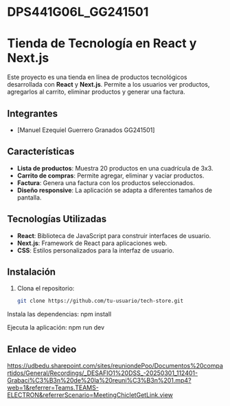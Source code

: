 # DPS441G06L_GG241501


# Tienda de Tecnología en React y Next.js

Este proyecto es una tienda en línea de productos tecnológicos desarrollada con **React** y **Next.js**. Permite a los usuarios ver productos, agregarlos al carrito, eliminar productos y generar una factura.

## Integrantes
- [Manuel Ezequiel Guerrero Granados GG241501]

  
## Características
- **Lista de productos**: Muestra 20 productos en una cuadrícula de 3x3.
- **Carrito de compras**: Permite agregar, eliminar y vaciar productos.
- **Factura**: Genera una factura con los productos seleccionados.
- **Diseño responsive**: La aplicación se adapta a diferentes tamaños de pantalla.

## Tecnologías Utilizadas
- **React**: Biblioteca de JavaScript para construir interfaces de usuario.
- **Next.js**: Framework de React para aplicaciones web.
- **CSS**: Estilos personalizados para la interfaz de usuario.

## Instalación
1. Clona el repositorio:
   ```bash
   git clone https://github.com/tu-usuario/tech-store.git

Instala las dependencias:
npm install

Ejecuta la aplicación:
npm run dev

## Enlace de video 

https://udbedu.sharepoint.com/sites/reuniondePoo/Documentos%20compartidos/General/Recordings/_DESAFIO1%20DSS_-20250301_112401-Grabaci%C3%B3n%20de%20la%20reuni%C3%B3n%201.mp4?web=1&referrer=Teams.TEAMS-ELECTRON&referrerScenario=MeetingChicletGetLink.view
